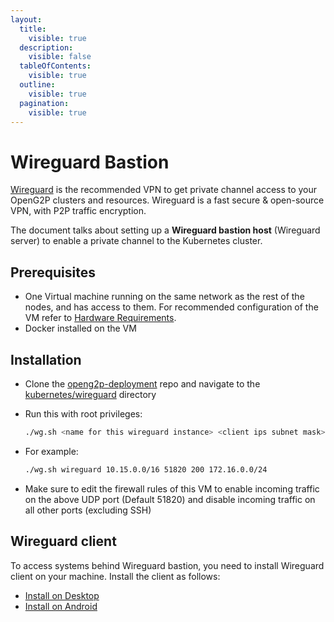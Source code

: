 ```yaml
---
layout:
  title:
    visible: true
  description:
    visible: false
  tableOfContents:
    visible: true
  outline:
    visible: true
  pagination:
    visible: true
---
```


# Wireguard Bastion

[Wireguard](https://www.wireguard.com/) is the recommended VPN to get private channel access to your OpenG2P clusters and resources. Wireguard is a fast secure & open-source VPN, with P2P traffic encryption.

The document talks about setting up a **Wireguard bastion host** (Wireguard server) to enable a private channel to the Kubernetes cluster.

## Prerequisites

* One Virtual machine running on the same network as the rest of the nodes, and has access to them. For recommended configuration of the VM refer to [Hardware Requirements](../../k8s-cluster-requirements.md).
* Docker installed on the VM

## Installation

* Clone the [openg2p-deployment](https://github.com/OpenG2P/openg2p-deployment) repo and navigate to the [kubernetes/wireguard](https://github.com/OpenG2P/openg2p-deployment/tree/main/kubernetes/wireguard) directory
*   Run this with root privileges:

    ```bash
    ./wg.sh <name for this wireguard instance> <client ips subnet mask> <port> <no of peers> <subnet mask of the cluster nodes & lbs>
    ```
*   For example:

    ```bash
    ./wg.sh wireguard 10.15.0.0/16 51820 200 172.16.0.0/24
    ```
* Make sure to edit the firewall rules of this VM to enable incoming traffic on the above UDP port (Default 51820) and disable incoming traffic on all other ports (excluding SSH)

## Wireguard client

To access systems behind Wireguard bastion, you need to install Wireguard client on your machine. Install the client as follows:

* [Install on Desktop](https://github.com/mosip/documentation/blob/1.2.0/docs/wireguard-client-installation-guide.md)
* [Install on Android](install-wireguard-app-and-activate-tunnel.md)

